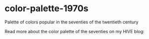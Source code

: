 # color-palette-1970s
Palette of colors popular in the seventies of the twentieth century

Read more about the color palette of the seventies on my HIVE blog: 
